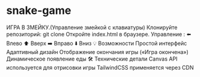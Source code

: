 # snake-game
ИГРА В ЗМЕЙКУ.(Управление змейкой с клавиатуры)
Клонируйте репозиторий:
git clone 
Откройте index.html в браузере.
Управление :
⬅️ Влево
⬆️ Вверх
➡️ Вправо
⬇️ Вниз
💡 Возможности
Простой интерфейс
Адаптивный дизайн
Отображение окончания игры («Игра окончена»)
Динамическое появление еды
🛠️ Технические детали
Canvas API используется для отрисовки игры
TailwindCSS применяется через CDN
